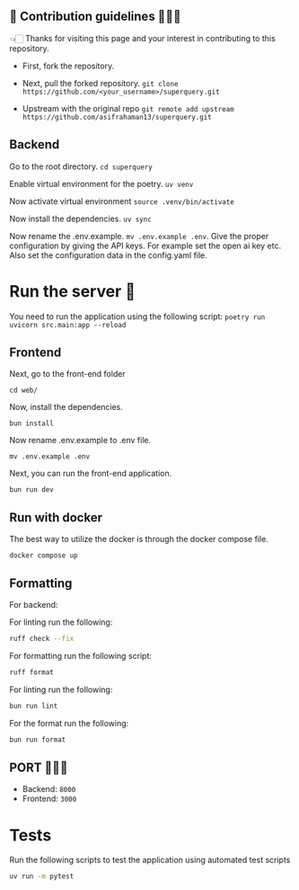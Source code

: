## 🎉 Contribution guidelines 👨🏻‍🚀

👈🏻 Thanks for visiting this page and your interest in contributing to this repository.

- First, fork the repository.

- Next, pull the forked repository. `git clone https://github.com/<your_username>/superquery.git`
- Upstream with the original repo `git remote add upstream https://github.com/asifrahaman13/superquery.git`

## Backend

Go to the root directory. `cd superquery`

Enable virtual environment for the poetry. `uv venv`

Now activate virtual environment `source .venv/bin/activate`

Now install the dependencies. `uv sync`

Now rename the .env.example. `mv .env.example .env`. Give the proper configuration by giving the API keys. For example set the open ai key etc. Also set the configuration data in the config.yaml file.

# Run the server 🚀

You need to run the application using the following script: `poetry run uvicorn src.main:app --reload`

## Frontend

Next, go to the front-end folder

`cd web/`

Now, install the dependencies.

`bun install`

Now rename .env.example to .env file.

`mv .env.example .env`

Next, you can run the front-end application.

`bun run dev`

## Run with docker

The best way to utilize the docker is through the docker compose file.

`docker compose up`

## Formatting

For backend:

For linting run the following:

```bash
ruff check --fix
```

For formatting run the following script:

```bash
ruff format
```

For linting run the following:

```bash
bun run lint
```

For the format run the following:

```bash
bun run format
```

## PORT 👨🏻‍🚀

- Backend: `8000`
- Frontend: `3000`

# Tests

Run the following scripts to test the application using automated test scripts

```bash
uv run -m pytest
```

